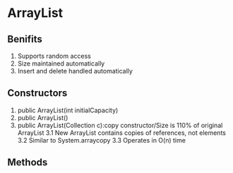 # ArrayList
## Benifits
1. Supports random access
2. Size maintained automatically
3. Insert and delete handled automatically
## Constructors
1. public ArrayList(int initialCapacity)
2. public ArrayList()
3. public ArrayList(Collection c):copy constructor/Size is 110% of original ArrayList
3.1 New ArrayList contains copies of references, not elements<Shallow copy>
3.2 Similar to System.arraycopy
3.3 Operates in O(n) time
## Methods
